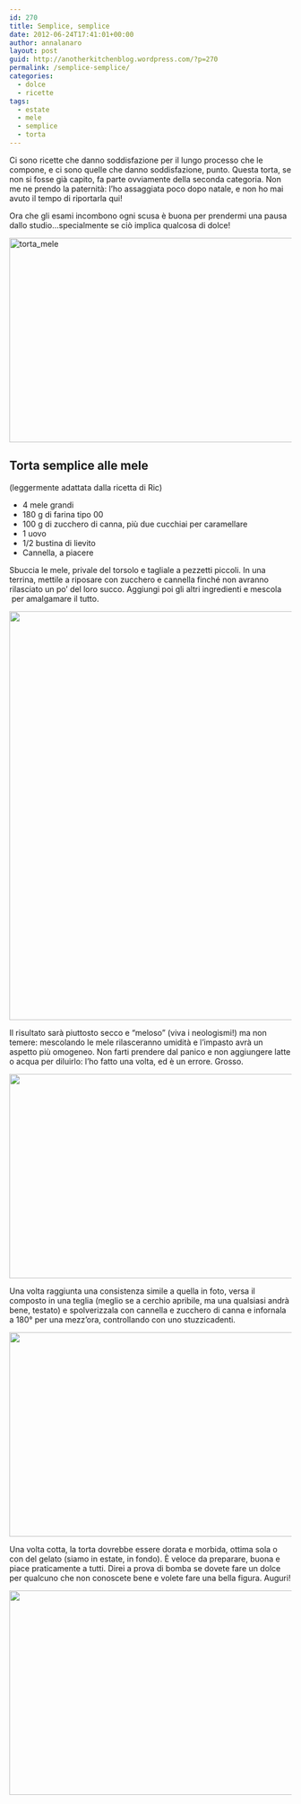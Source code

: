 ```yaml
---
id: 270
title: Semplice, semplice
date: 2012-06-24T17:41:01+00:00
author: annalanaro
layout: post
guid: http://anotherkitchenblog.wordpress.com/?p=270
permalink: /semplice-semplice/
categories:
  - dolce
  - ricette
tags:
  - estate
  - mele
  - semplice
  - torta
---
```

Ci sono ricette che danno soddisfazione per il lungo processo che le compone, e ci sono quelle che danno soddisfazione, punto. Questa torta, se non si fosse già capito, fa parte ovviamente della seconda categoria. Non me ne prendo la paternità: l&#8217;ho assaggiata poco dopo natale, e non ho mai avuto il tempo di riportarla qui!

Ora che gli esami incombono ogni scusa è buona per prendermi una pausa dallo studio&#8230;specialmente se ciò implica qualcosa di dolce!

<img title="torta_mele" src="http://anotherkitchenblog.files.wordpress.com/2012/06/cotta1.jpg" alt="torta_mele" width="545" height="364" srcset="http://kitchen.annalanaro.com/wp-content/uploads/2012/06/cotta1.jpg 709w, http://kitchen.annalanaro.com/wp-content/uploads/2012/06/cotta1-300x200.jpg 300w" sizes="(max-width: 545px) 100vw, 545px" />

## Torta semplice alle mele

(leggermente adattata dalla ricetta di Ric)

* 4 mele grandi
* 180 g di farina tipo 00
* 100 g di zucchero di canna, più due cucchiai per caramellare
* 1 uovo
* 1/2 bustina di lievito
* Cannella, a piacere

Sbuccia le mele, privale del torsolo e tagliale a pezzetti piccoli. In una terrina, mettile a riposare con zucchero e cannella finché non avranno rilasciato un po&#8217; del loro succo. Aggiungi poi gli altri ingredienti e mescola  per amalgamare il tutto.

<img title="preparazione1" src="http://anotherkitchenblog.files.wordpress.com/2012/06/preparazione1e2.jpg" alt="" width="545" height="728" />

Il risultato sarà piuttosto secco e &#8220;meloso&#8221; (viva i neologismi!) ma non temere: mescolando le mele rilasceranno umidità e l&#8217;impasto avrà un aspetto più omogeneo. Non farti prendere dal panico e non aggiungere latte o acqua per diluirlo: l&#8217;ho fatto una volta, ed è un errore. Grosso.

<img class="alignnone size-full wp-image-274" title="consistenza" src="http://kitchen.annalanaro.com/wp-content/uploads/2012/06/consistenza.jpg" alt="" width="545" height="364" srcset="http://kitchen.annalanaro.com/wp-content/uploads/2012/06/consistenza.jpg 709w, http://kitchen.annalanaro.com/wp-content/uploads/2012/06/consistenza-300x200.jpg 300w" sizes="(max-width: 545px) 100vw, 545px" />

Una volta raggiunta una consistenza simile a quella in foto, versa il composto in una teglia (meglio se a cerchio apribile, ma una qualsiasi andrà bene, testato) e spolverizzala con cannella e zucchero di canna e infornala a 180° per una mezz&#8217;ora, controllando con uno stuzzicadenti.

<img class="alignnone size-full wp-image-275" title="da_infornare" src="http://kitchen.annalanaro.com/wp-content/uploads/2012/06/da_infornare.jpg" alt="" width="545" height="364" srcset="http://kitchen.annalanaro.com/wp-content/uploads/2012/06/da_infornare.jpg 709w, http://kitchen.annalanaro.com/wp-content/uploads/2012/06/da_infornare-300x200.jpg 300w" sizes="(max-width: 545px) 100vw, 545px" />
  
Una volta cotta, la torta dovrebbe essere dorata e morbida, ottima sola o con del gelato (siamo in estate, in fondo). È veloce da preparare, buona e piace praticamente a tutti. Direi a prova di bomba se dovete fare un dolce per qualcuno che non conoscete bene e volete fare una bella figura. Auguri!

<img class="alignnone size-full wp-image-276" title="boccone" src="http://kitchen.annalanaro.com/wp-content/uploads/2012/06/boccone.jpg" alt="" width="545" height="364" srcset="http://kitchen.annalanaro.com/wp-content/uploads/2012/06/boccone.jpg 709w, http://kitchen.annalanaro.com/wp-content/uploads/2012/06/boccone-300x200.jpg 300w" sizes="(max-width: 545px) 100vw, 545px" />